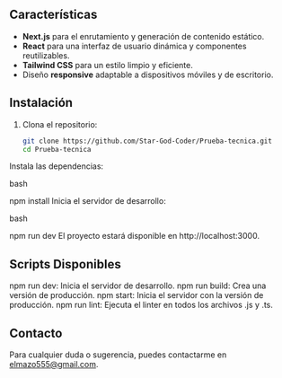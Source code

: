 ## Características

- **Next.js** para el enrutamiento y generación de contenido estático.
- **React** para una interfaz de usuario dinámica y componentes reutilizables.
- **Tailwind CSS** para un estilo limpio y eficiente.
- Diseño **responsive** adaptable a dispositivos móviles y de escritorio.
  
## Instalación

1. Clona el repositorio:

   ```bash
   git clone https://github.com/Star-God-Coder/Prueba-tecnica.git
   cd Prueba-tecnica
Instala las dependencias:

bash
 
npm install
Inicia el servidor de desarrollo:

bash
 
npm run dev
El proyecto estará disponible en http://localhost:3000.

## Scripts Disponibles
npm run dev: Inicia el servidor de desarrollo.
npm run build: Crea una versión de producción.
npm start: Inicia el servidor con la versión de producción.
npm run lint: Ejecuta el linter en todos los archivos .js y .ts.

## Contacto
Para cualquier duda o sugerencia, puedes contactarme en elmazo555@gmail.com.